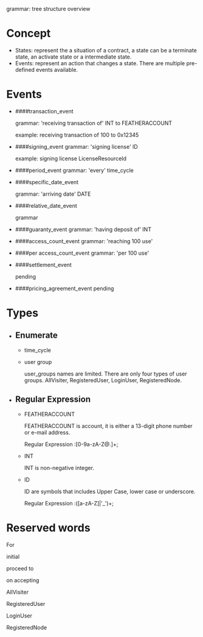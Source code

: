 grammar:
 tree structure overview
# Concept
  + States:
  represent the a situation of a contract, a state can be a terminate state, an activate state or a intermediate state.
  + Events: represent an action that changes a state. There are multiple pre-defined events available.

# Events
+ ####transaction_event

  grammar: 'receiving transaction of' INT to FEATHERACCOUNT

  example: receiving transaction of 100 to 0x12345

+ ####signing_event
  grammar: 'signing license' ID

  example: signing license LicenseResourceId
+ ####period_event
  grammar: 'every' time_cycle

+ ####specific_date_event

   grammar: 'arriving date' DATE

+ ####relative_date_event

  grammar

+ ####guaranty_event
  grammar: 'having deposit of' INT
+ ####access_count_event
  grammar: 'reaching 100 use'

+ ####per access_count_event
  grammar: 'per 100 use'
+ ####settlement_event

  pending
+ ####pricing_agreement_event
  pending

# Types
 + ## Enumerate
    + time_cycle

    + user group

       user_groups names are limited. There are only four types of user groups. AllVisiter, RegisteredUser, LoginUser, RegisteredNode.
  + ## Regular Expression
    + FEATHERACCOUNT

       FEATHERACCOUNT is account, it is either a 13-digit phone number or e-mail address.

       Regular Expression :[0-9a-zA-Z@.]+;
    + INT

       INT is non-negative integer.

    + ID

        ID are symbols that includes Upper Case, lower case or underscore.

        Regular Expression :([a-zA-Z]|'_')+;


  # Reserved words
  For

  initial

  proceed to

  on accepting

  AllVisiter

  RegisteredUser

  LoginUser

  RegisteredNode
